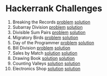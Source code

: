# Hackerrank Challenges

1. Breaking the Records [problem](https://www.hackerrank.com/challenges/breaking-best-and-worst-records/problem) [solution](./hackerrank/breaking-best-and-worst-records.hs)
2. Subarray Division [problem](https://www.hackerrank.com/challenges/the-birthday-bar/problem) [solution](./hackerrank/the-birthday-bar.hs)
3. Divisible Sum Pairs [problem](https://www.hackerrank.com/challenges/divisible-sum-pairs/problem) [solution](./hackerrank/divisible-sum-pairs.hs)
4. Migratory Birds [problem](https://www.hackerrank.com/challenges/migratory-birds/problem) [solution](./hackerrank/migratory-birds.hs)
5. Day of the Programmer [problem](https://www.hackerrank.com/challenges/day-of-the-programmer/problem) [solution](./hackerrank/day-of-the-programmer.hs)
6. Bill Division [problem](https://www.hackerrank.com/challenges/bon-appetit/problem) [solution](./hackerrank/bon-appetit.hs)
7. Sales by Match [solution](https://www.hackerrank.com/challenges/sock-merchant/problem) [solution](./hackerrank/sock-merchant.hs)
8. Drawing Book [solution](https://www.hackerrank.com/challenges/drawing-book/problem) [solution](./hackerrank/drawing-book.hs)
9. Counting Valleys [solution](https://www.hackerrank.com/challenges/counting-valleys/problem) [solution](./hackerrank/counting-valleys.hs)
10. Electronics Shop [solution](https://www.hackerrank.com/challenges/electronics-shop/problem) [solution](./hackerrank/electronics-shop.hs)